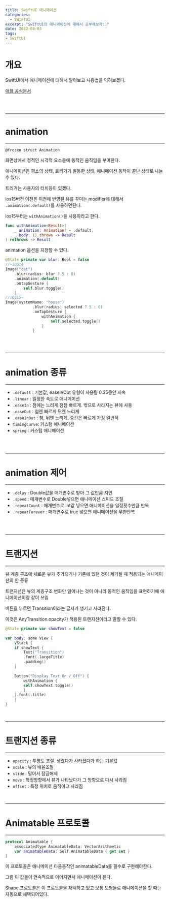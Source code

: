 ```yaml
---
title: SwiftUI 애니메이션
categories:
  - SWIFTUI 
excerpt: "SwiftUI의 애니메이션에 대해서 공부해보자:)"
date: 2022-08-03
tags:
- SwiftUI
---
```




# 개요

SwiftUI에서 애니메이션에 대해서 알아보고 사용법을 익혀보겠다.

[애플 공식문서](https://developer.apple.com/documentation/swiftui/animation)


<br />
<br />

---

# animation

---

`@frozen struct Animation`

화면상에서 정적인 시각적 요소들에 동적인 움직임을 부여한다.

애니메이션은 평소의 상태, 트리거가 발동한 상태, 애니메이션 동작이 끝난 상태로 나눌수 있다.

트리거는 사용자의 터치등이 있겠다.

ios15버전 이전은 이전에 반영된 뷰를 꾸미는 modifier에 대해서 `.animation(.default)`를 사용하면된다.

ios15부터는 `withAnimation()`을 사용하라고 한다.

```swift
func withAnimation<Result>(
    _ animation: Animation? = .default,
    _ body: () throws -> Result
) rethrows -> Result
```

animation 옵션을 지정할 수 있다.

```swift
@State private var blur: Bool = false
//~iOS14
Image("cat")
    .blur(radius: blur ? 5 : 0)
    .animation(.default)
    .ontapGesture {
        self.blur.toggle()
    }
//iOS15~
Image(systemName: "house")
            .blur(radius: selected ? 5 : 0)
            .onTapGesture {
                withAnimation {
                    self.selected.toggle()
                }
            }
```

<br />
<br />

---

# animation 종류

---

* `.default` : 기본값, easeInOut 유형이 사용됨 0.35동안 지속
* `.linear` : 일정한 속도로 애니메이션
* `.easeIn` : 첨에는 느리게 점점 빠르게. 밖으로 사라지는 뷰에 사용
* `.easeOut` : 첨엔 빠르게 뒤엔 느리게
* `.easeInOut` : 첨, 뒤엔 느리게, 중간은 빠르게 가장 일반적
* `timingCurve`: 커스텀 애니메이션
* `spring` : 커스텀 애니메이션



<br />
<br />

---

# animation 제어

---

* `.delay` : Double값을 매개변수로 받아 그 값만큼 지연
* `.speed` : 매개변수로 Double넣으면 애니메이션 스피드 조절
* `.repeatCount` : 매개변수로 Int값 넣으면 애니메이션을 일정횟수만큼 반복
* `.repeatForever` : 매개변수로 true 넣으면 애니메이션을 무한반복


<br />
<br />

---

# 트랜지션

---

뷰 계층 구조에 새로운 뷰가 추가되거나 기존에 있던 것이 제거될 때 적용되는 애니메이션의 한 종류

트랜지션은 뷰의 계층구조 변화만 일어나는 것이 아니라 동적인 움직임을 표현하기에 애니메이션이랑 같이 쓰임

버튼을 누르면 Transition이라는 글자가 생기고 사라진다. 

이것은 AnyTransition.opacity가 적용된 트랜지션이라고 말할 수 있다.

```swift
@State private var showText = false
    
var body: some View {
    VStack {
    if showText {
        Text("Transition")
        .font(.largeTitle)
        .padding()
    }
        
    Button("Display Text On / Off") {
        withAnimation {
        self.showText.toggle()
        }
    }.font(.title)
    }
}
```

<br />

---

# 트랜지션 종류

---

* `opacity` : 투명도 조절. 생겼다가 사라졌다가 하는 기본값
* `scale` : 뷰의 배율조절
* `slide` : 밀어서 잠금해제
* `move` : 특정방향에서 뷰가 나타났다가 그 방향으로 다시 사라짐
* `offset` : 특정 위치로 움직이고 사라짐


<br />

---

# Animatable 프로토콜

---

```swift
protocol Animatable {
    associatedtype AnimatableData: VectorArithmetic
    var animatableData: Self.AnimatableData { get set }
}
```

이 프로토콜은 애니메이션 다음동작인 animatableData를 필수로 구현해야한다.

그럼 이 값들이 연속적으로 이어지면서 애니메이션이 된다.

Shape 프로토콜은 이 프로토콜을 채택하고 있고 보통 도형들로 애니메이션을 할 때는 자동으로 채택되어있다.
